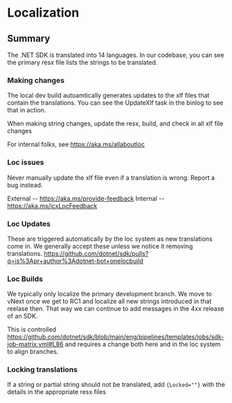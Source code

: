 # Localization
## Summary
The .NET SDK is translated into 14 languages. In our codebase, you can see the primary resx file lists the strings to be translated. 

### Making changes
The local dev build autoamtically generates updates to the xlf files that contain the translations. You can see the UpdateXlf task in the binlog to see that in action. 

When making string changes, update the resx, build, and check in all xlf file changes

For internal folks, see https://aka.ms/allaboutloc

### Loc issues
Never manually update the xlf file even if a translation is wrong. Report a bug instead.

External -- https://aka.ms/provide-feedback
Internal -- https://aka.ms/icxLocFeedback

### Loc Updates

These are triggered automatically by the loc system as new translations come in. We generally accept these unless we notice it removing translations.
https://github.com/dotnet/sdk/pulls?q=is%3Apr+author%3Adotnet-bot+onelocbuild

### Loc Builds
We typically only localize the primary development branch. We move to vNext once we get to RC1 and localize all new strings introduced in that reelase then. That way we can continue to add messages in the 4xx release of an SDK.

This is controlled https://github.com/dotnet/sdk/blob/main/eng/pipelines/templates/jobs/sdk-job-matrix.yml#L86 and requires a change both here and in the loc system to align branches.

### Locking translations
If a string or partial string should not be translated, add `{Locked=""}` with the details in the appropriate resx files
